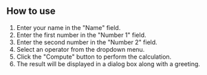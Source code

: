 ## How to use

1. Enter your name in the "Name" field.
2. Enter the first number in the "Number 1" field.
3. Enter the second number in the "Number 2" field.
4. Select an operator from the dropdown menu.
5. Click the "Compute" button to perform the calculation.
6. The result will be displayed in a dialog box along with a greeting.
